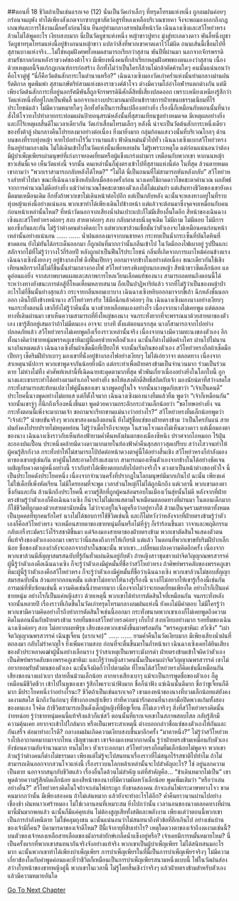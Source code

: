 ##ตอนที่ 18 ชีวิตถ้าเป็นเช่นแรกเจอ (12)
นั่นเป็นวัดเก่าเล็กๆ ที่ทรุดโทรมแห่งหนึ่ง ถูกลมฝนค่อยๆ กร่อนจนผุพัง ทำได้เพียงสังเกตจากซากบูชาสัตว์อสูรที่หลงเหลือบริเวณชายคา จึงจะพอมองออกถึงกฎเกณฑ์และการใช้งานเมื่อครั้งก่อนโน้น
ยืนอยู่ท่ามกลางสายฝนที่หน้าวัด เฉินฉางเซิงและสวีโหย่วหรงล้วนไม่ได้พูดอะไร เงียบสงบมาก
นี่เป็นวัดบูชาแห่งหนึ่ง
หญ้าขาวปูทาง มุ่งสู่ทะเลดวงดาว พันลี้หนึ่งบูชา
วัดบูชาทรุดโทรมแห่งนี้อยู่ข้างถนนหญ้าขาว แปลว่าสิ่งที่พวกเขาคาดเดาไว้ไม่ผิด ถนนเส้นนี้เชื่อมไปที่สุสานบางแห่งจริง...ไม่ใช่หลุมฝังศพทั้งหมดสามารถเรียกว่าสุสาน พันปีที่ผ่านมา นอกจากจักรพรรดิสามรัชกาลก่อนหลังราชวงศ์ของต้าโจว มีเพียงหนึ่งคนที่กล้าเรียกหลุมฝังศพของตนเองว่าสุสาน เนื่องด้วยเหตุผลนี้จึงแก้กฎเกณฑ์การก่อสร้าง อีกทั้งไม่ว่าเป็นใครก็ล้วนไม่กล้าคัดค้านใดๆ
คนนั้นแน่นอนว่าคือโจวตู๋ฟู
“นี่ก็คือวัดต้นสักการะในตำนานหรือ?” เฉินฉางเซิงมองวัดเก่าคร่ำแห่งนั้นท่ามกลางม่านฝนรัตติกาล พูดพึมพำ
สุสานกษัตริย์สามแห่งของราชวงศ์ต้าโจว ต่างมีความโอ่อ่าโอฬารแตกต่างกัน แต่มีเพียงวัดต้นสักการะที่อยู่นอกรัศมีพันลี้ถูกจักรพรรดินีศักดิ์สิทธิ์เสี่ยงปลดออก เพราะเหนียงเหนียงรู้สึกว่าวัดแห่งหนึ่งที่อยู่ไกลเป็นพันลี้ นอกจากเอางบประมาณมาป้อนข้าราชการฝ่ายขนบธรรมเนียมที่ไร้ประโยชน์แล้ว ไม่มีความหมายใดๆ อีกทั้งยังเป็นการสิ้นเปลืองอย่างยิ่ง
เรื่องนี้ก็เหมือนกับตอนนั้นที่นางสั่งให้โจวทงไปทำลายกระท่อมแผ่นป้ายอนุสรณ์หลังนั้นที่สุสานเทียนซูอย่างหมดจด มีเหตุผลอย่างยิ่ง และก็ไร้เหตุผลสิ้นดีในเวลาเดียวกัน
วัดเก่าเสื่อมโทรมเล็กๆ หลังนี้ น่าจะเป็นวัดต้นสักการะหนึ่งเดียวของทั้งต้าลู่
ฝนกลางคืนโปรยลงมาอย่างต่อเนื่อง ยิ่งมายิ่งมาก กลุ่มก้อนแสงวงนั้นที่บริเวณไกลๆ ด้านบนของที่ราบทุ่งหญ้า หายไปอย่างไร้วี่แววนานแล้ว ฟ้าดินหม่นมัวไปทั่ว
เฉินฉางเซิงแบกสวีโหย่วหรงยืนอยู่ท่ามกลางฝน ไม่ได้เดินเข้าไปในวัดแห่งนั้นเพื่อหลบฝน ไม่รู้เพราะเหตุใด
แต่ก่อนแน่นอนว่าต้องมีผู้บำเพ็ญเพียรเผ่ามนุษย์ที่เก่งกาจยอดเยี่ยมหรือผู้แข็งแกร่งเผ่ามาร เหมือนกับพวกเขา หาถนนหญ้าขาวเส้นนี้เจอ เห็นวัดแห่งนี้
จากนั้น คนเหล่านั้นก็มุ่งตรงเข้าไปที่สุสานแห่งนี้ต่อ
ในที่สุด ล้วนตายหมด
เขาถามว่า “พวกเราสามารถกลับหลังได้ไหม?”
“ไม่ได้ นี่เป็นถนนที่ไม่สามารถหันหลังกลับ” สวีโหย่วหรงส่ายหัวไปมา
ขณะที่เฉินฉางเซิงหลับลึกเมื่อสองครั้งก่อน นางเคยใช้ถาดดาวโชคชะตาคำนวณ ผลลัพธ์จากการคำนวณไม่ดีอย่างยิ่ง แม้ว่าคำนวณโชคชะตาของตัวเองได้ไม่แม่นยำ แต่เส้นทางชีวิตของเขายังคงมืดมนเหมือนเดิม อีกทั้งถ้าพวกเขาไม่เดินหน้าต่อไปอีก แต่เป็นกลับหลัง ฉะนั้นจะหลงทางอยู่ในที่ราบทุ่งหญ้าแห่งนี้อย่างแน่นอน
พวกเขาทำได้เพียงเดินไปข้างหน้า แต่แล้วจะต้อนมาซึ่งจุดจบเหมือนกับคนก่อนหน้าเหล่านั้นไหม?
ที่หน้าวัดนอกจากเสียงน้ำฝนเปาะแปะก็ไม่มีเสียงอื่นใดอีก
สีหน้าของเฉินฉางเซิงและสวีโหย่วหรงค่อยๆ สงบ สายตาค่อยๆ สงบ กลับมาสงบนิ่งดุจเดิม
ไม่มีถาม ไม่มีตอบ ไม่มีการมองซึ่งกันและกัน ไม่รู้ว่าต่างคนต่างคิดอะไร แต่พวกเขาล้วนเชื่อมั่นว่าตัวเองจะไม่เหมือนคนก่อนหน้าเหล่านั้นอย่างแน่นอน
......
......
น้ำฝนตกลงมาจากบนชายคา กระทบเป็นน้ำกระเซ็นที่บันไดหินที่ขาดตอน ยังไม่ทันได้กระเด็นออกมา ก็ถูกฝนที่มากกว่านั้นกลืนเข้าไป ในวัดมีกองไฟเผาอยู่ รูปปั้นแกะสลักจากไม้ที่ไม่รู้ว่าวางไว้กี่ร้อยปี หลังถูกผ่าเป็นฟืนไร้ประโยชน์ กลิ่นที่เกิดจากการเผาไหม้ค่อนข้างแรง เฉินฉางเซิงนั่งยองๆ อยู่ข้างกองไฟ ดึงฟืนเปียกๆ ออกมาจากข้างในอย่างต่อเนื่อง ขณะเดียวกันใช้เชิงเทียนพลิกรากไม้ไม่กี่ชิ้นนั้นท่ามกลางกองไฟ
สวีโหย่วหรงพิงอยู่บนกองหญ้า สีหน้าขาวซีดเล็กน้อย แลดูอ่อนแอยิ่ง จากสภาพบาดแผลและสภาพการไหลเวียนเลือดแท้ของนาง สามารถอดทนถึงตอนนี้ได้ ระหว่างทางยังชนะการต่อสู้ที่โหดเหี้ยมหลายสนาม ถือเป็นปาฏิหาริย์แล้ว
รากที่ไม่รู้ว่าเป็นของหญ้าป่าอะไรไม่กี่ชิ้นนั้นย่างสุกแล้ว กระจายกลิ่นหอมเบาบาง เฉินฉางเซิงหยิบออกมาจากขี้เถ้า ฉีกหลังชั้นนอกออก เดินไปถึงข้างหน้านาง สวีโหย่วหรงรับ ใช้มือฉีกแล้วค่อยๆ กิน เฉินฉางเซิงมองนางอย่างเงียบๆ จนกระทั่งตอนนี้ เขาก็ยังไม่รู้ว่าคืนนั้น นางช่วยเหลือตนเองอย่างไร เนื่องจากนางไม่เคยพูด แต่ตลอดทางที่เดินผ่านมา เขาเห็นความสามารถที่ยิ่งใหญ่ของนาง จนกระทั่งยากที่จะพรรณนาด้วยสายตาของตัวเอง เขารู้สึกอยู่เสมอว่าถ้าไม่มีตนเอง อาจจะ บางที ตั้งแต่ตอนแรกสุด นางก็สามารถจากไปอย่างปลอดภัยแล้ว
สวีโหย่วหรงไม่เคยพูดถึงเรื่องราวเหล่านั้นจริง เนื่องจากนางมีความทะนงของตัวเอง อีกทั้งนางคิดว่าชายหนุ่มพรรคภูเขาหิมะผู้นี้เคยช่วยเหลือตัวเอง ฉะนั้นก็ต่างไม่ติดค้างใคร
ผ่านไปไม่นาน นางกินหมดแล้ว เฉินฉางเซิงยื่นผ้าเช็ดมือที่เปียกให้ จากนั้นเริ่มกินของตัวเอง
สวีโหย่วหรงถือผ้าเช็ดมือเปียกๆ เช็ดริมฝีปากเบาๆ มองเขาที่นั่งอยู่ข้างกองไฟอย่างเงียบๆ ไม่ได้เอ่ยวาจา
ตลอดทาง เนื่องจากสาเหตุนานัปการ พวกเขาพูดจากันน้อยยิ่งนัก แต่กระทำเพื่อฝ่ายตรงข้ามเป็นจำนวนมาก
ร่วมเป็นร่วมตาย ไม่ห่างไม่ทิ้ง คำศัพท์เหล่านี้ที่เฉิดฉายสะดุดตามากที่สุด พัวพันเกี่ยวเนื่องอย่างยิ่งในโลกใบนี้ ถูกนางและเขากระทำได้อย่างตามอำเภอใจอย่างยิ่ง
ขอให้แสงศักดิ์สิทธิ์สถิตกับเจ้า
มองนัยน์ตาที่สว่างสดใสกระทั่งสามารถสะท้อนเปลวไฟคู่นั้นของเขา นางพูดอยู่ในใจ
จากนั้นนางพูดกับเขาว่า “เจ้าเป็นคนดี”
ประโยคนี้นางพูดอย่างไม่แยแส แต่ก็ตั้งใจมาก
เฉินฉางเซิงมองนางยิ้มแล้วยิ้ม พูดว่า “เจ้าก็เหมือนกัน”
จากนั้นเขาจู่ๆ ก็นึกถึงเรื่องหนึ่งขึ้นมา พูดด้วยความกระอักกระอ่วนเล็กน้อยว่า “ขอโทษอย่างยิ่ง จนกระทั่งตอนนี้เพิ่งจะมาถามเจ้า ขอถามจะเรียกขานแม่นางว่าอย่างไร?”
สวีโหย่วหรงยิ้มเล็กน้อยพูดว่า “เจ้าล่ะ?”
น่าขบขันจริงๆ พวกเขาสองคนถึงตอนนี้ ยังไม่รู้ชื่อแซ่ของฝ่ายตรงข้าม ว่าเป็นใครกันแน่
สายฝนยังคงโปรยปรายไม่หยุดหย่อน ไม่รู้ว่าเมื่อไรถึงจะหยุด ในสวนโจวมองไม่เห็นดวงดาว แต่เมื่อมองตาของนาง เฉินฉางเซิงราวกับเห็นท้องฟ้ายามค่ำคืนหลังฝนตกของเมืองซีหนิง ปราศจากไอหมอก ไร้ฝุ่นละอองปนเปื้อน ประหนึ่งคล้ายมีดวงดาวมากมายในท้องฟ้าค่ำคืนสุกสกาวสุดเปรียบ สว่างไสวจนทำให้ผู้คนรู้สึกกังวล กระทั่งทำให้ไม่สามารถโป้ปดต่อหน้าดวงตาคู่นี้ได้อย่างสิ้นเชิง
สวีโหย่วหรงก็กำลังมองตาของเขาอยู่เช่นกัน ตาคู่นั้นใสสะอาดโปร่งแสงมาก สามารถมองเห็นตัวเองจากข้างในได้อย่างชัดเจน เผชิญกับดวงตาคู่หนึ่งอย่างนี้ ราวกับทำได้เพียงตอบกลับไปอย่างจริงใจ
ดวงตาเป็นหน้าต่างของหัวใจ นี่เป็นประโยคดังประโยคหนึ่ง เนื่องจากจำนวนครั้งที่ปรากฏในโลกมนุษย์มีมากเกินไป ฉะนั้น เพียงแค่ไม่ใช่เด็กที่เพิ่งหัดเรียน ไม่มีใครยอมที่จะพูด เวลาส่วนใหญ่ก็ไม่ได้ถูกนึกถึง แต่เวลานี้ พวกเขามองตาซึ่งกันและกัน ล้วนนึกถึงประโยคนี้
ความรู้สึกที่ถูกผู้คนล้อมรอบในเมืองเวิ่นสุ่ยนั้นไม่ดี หลังจากที่ฝ่ายตรงข้ามรู้ว่าตัวเองก็คือเฉินฉางเซิง ก็น่าจะไม่ไม่แยแสตามใจเหมือนตลอดทางที่ผ่านมา
ในตอนเด็กมากก็ใช้ชีวิตที่ถูกมองด้วยสายตานับหมื่น ไม่ว่าจะอยู่ในจิงตูหรือว่าอยู่ทางใต้ ล้วนเป็นจุดรวมสายตาทั้งหมด เป็นบุคคลที่ทุกคนรักใคร่ นางไม่ได้ชอบการใช้ชีวิตเช่นนี้ และก็ไม่หวังว่าหลังจากที่ฝ่ายตรงข้ามรู้ว่าตัวเองก็คือสวีโหย่วหรง จะเหมือนสายตาของชายหนุ่มอื่นหรือไม่ที่จู่ๆ ก็เร่าร้อนขึ้นมา วาจาและพฤติกรรมกลับเกร็งระมัดระวังไร้รสชาติขึ้นมา แต่จ้องมองสายตาของฝ่ายตรงข้าม พวกเขาตัดสินใจแสดงตัวตนที่แท้จริงของตัวเองออกมา เพราะว่านี่แสดงถึงการให้เกียรติ
แต่แล้ว ในตอนที่พวกเขาขยับริมฝีปากเล็กน้อย ชื่อของตัวเองกำลังจะออกจากปากในขณะนั้น พวกเขา...เปลี่ยนแปลงความคิดอีกครั้ง
เนื่องจากพวกเขาล้วนมีสัญญาสมรสฉบับที่รู้กันทั่วแผ่นดินอยู่กับตัว ถ้าหญิงสาวชุดขาวเผ่าจิตวิญญาณพรสวรรค์ผู้นี้รู้ว่าตัวเองคือเฉินฉางเซิง ก็จะรู้ว่าตัวเองมีคู่หมั้นที่ชื่อว่าสวีโหย่วหรง ถ้าศิษย์พรรคลับของพรรคภูเขาหิมะผู้นี้รู้ว่าตัวเองคือสวีโหย่วหรง ก็จะรู้ว่าตัวเองมีคู่หมั้นที่ชื่อว่าเฉินฉางเซิง
พวกเขาล้วนไม่ชอบสัญญาสมรสฉบับนั้น ล้วนอยากถอนหมั้น แต่เขาไม่อยากให้นางรู้เรื่องนี้ นางก็ไม่อยากให้เขารู้เรื่องนี้เช่นกัน
อารมณ์ที่ซับซ้อนเช่นนี้ ความคิดเช่นนี้ง่ายดายมาก เนื่องจากไม่ว่าจะยอดเยี่ยมเพียงใด อย่างไรก็เป็นแค่ชายหนุ่ม อย่างไรก็เป็นแค่หญิงสาว
ด้วยเหตุนี้ พวกเขาได้ทำการตัดสินใจที่เหมือนกัน จนกระทั่งหลังจากนั้นหลายปี เรื่องราวที่เกิดขึ้นในวัดเก่าทรุดโทรมกลางลมฝนแห่งนี้ ยังคงไม่มีคำตอบ ไม่มีใครรู้ว่าพวกเขามีความคิดอย่างไรถึงทำการตัดสินใจเช่นนี้ออกมา กระทั่งขนาดพวกเขาเองก็ไม่เคยพูดถึงความคิดในตอนนั้นกับฝ่ายตรงข้าม
รอยยิ้มของสวีโหย่วหรงค่อยๆ เก็บไป สงบเงียบอย่างมาก
รอยยิ้มของเฉินฉางเซิงค่อยๆ สงบ ไม่อยากเผยพิรุธ
เสียงของพวกเขาดังขึ้นมาพร้อมกัน
“พรรคภูเขาหิมะ สวีเซิง”
“เผ่าจิตวิญญาณพรสวรรค์ เฉินชูเจี้ยน (แรกเจอ)”
......
......
ยามค่ำคืนในวัดเงียบมาก มีเพียงเสียงน้ำฝนที่ตกลงมา กลับไม่รำคาญใจ ยิ่งเพิ่มความสงบ
ก่อนที่จะตื่นขึ้นมาในถ้ำหน้าผา เฉินฉางเซิงเคยได้ยินเสียงของตัวประหลาดเฒ่าผู้นั้นอย่างเลือนราง รู้ว่าสาเหตุเป็นเพราะมังกรดำ ฝ่ายตรงข้ามเข้าใจผิดว่าตัวเองเป็นศิษย์พรรคลับของพรรคภูเขาหิมะ และก็รู้ว่าหญิงสาวคนนั้นเป็นคนเผ่าจิตวิญญาณพรสวรรค์ เขาไม่อยากยอมรับตัวตนของตัวเอง ฉะนั้นจึงผิดก็ว่าไปตามผิด ที่ไหนได้สวีโหย่วหรงก็คิดเช่นนี้เหมือนกัน
เสียงของนางแผ่วเบา ปลายลิ้นม้วนเล็กน้อย ลากหางเสียงเบาๆ แม้จะเป็นการพูดชื่อของตัวเอง ก็ดูเหมือนมีชีวิตชีวา เข้าไปในหูของเขา รู้สึกไพเราะน่าฟังมาก ชื่อก็น่าฟัง แซ่เฉินนั้นดีมาก ชื่อว่าชูเจี้ยนก็ดีมาก มีประโยคหนึ่งว่าอย่างไรนะ? ชีวิตถ้าเป็นเช่นแรกเจอ? เขามองหน้าของนางที่บวมเล็กน้อยแต่ยังคงงดงามสดใส นึกถึงวันก่อนๆ ที่ข้างกองหญ้าเขียว ท่าทีความน่ารักตอนที่นางยกมือปิดพวงแก้มทั้งสองของตนเอง ใจคิด ถ้าชีวิตสามารถเป็นดั่งเด็กผู้หญิงที่ชื่อชูเจี้ยน ก็ไม่เลวจริงๆ
สิ่งที่สวีโหย่วหรงคิดนั้นง่ายหน่อย รู้ว่าชายหนุ่มคนนี้แท้จริงแล้วก็แซ่สวี ตอนนั้นที่แรกเจอเขาในสภาพสลบไสล กลับรู้สึกมีความคุ้นเคย อยากจะเข้าไปใกล้มาก หรือเป็นเพราะสาเหตุนี้
ต่างบอกกล่าวชื่อแซ่ของตัวเองให้กันและกันเสร็จ ต่อมาทำอะไรดี? กลางลมฝนเกิดความเงียบสงบขึ้นมาอีกครั้ง
“มาตาหนึ่ง?” ไม่รู้ว่าสวีโหย่วหรงไปเอาถาดหมากมาจากไหน เชิญชวนเขา
เขาจ้องมองหมากถาดนั้น รู้ว่าฝ่ายตรงข้ามเหมือนกับตัวเอง ยังซ่อนความลับจำนวนมาก ทนไม่ไหว หัวเราะออกมา
สวีโหย่วหรงก็อมยิ้มเล็กน้อยไม่พูดจา พวกเขาล้วนรู้ว่าต่างคนก็ต่างไม่ธรรมดา เพียงแต่ไม่รู้จะไปสนทนาเรื่องราวที่ไม่สนุกไร้รสชาติไปทำไม ถ้าไม่สามารถเดินออกจากสวนโจวแห่งนี้ เรื่องราวบนโลกหล้าเหล่านั้นจะไปสำคัญอะไร? ใช่ อยู่นอกความเป็นตาย นอกจากสนุกกับชีวิตแล้ว เรื่องอื่นใดล้วนไม่สำคัญ แต่ที่สำคัญคือ…
“ข้าเดินหมากไม่เป็น” เขาพูดด้วยความรู้สึกผิดเล็กน้อย มองสีหน้าของนางที่มีความผิดหวังเล็กน้อย พูดเพิ่มเติมว่า
“หรือว่าเล่นอย่างอื่น?”
สวีโหย่วหรงคิดในใจถ้าจะเล่นไพ่กระดูก ยังขาดสองคน ถ้าจะเล่นไพ่กระดาษหยางโจว ขาดคนมากกว่านั้น มีเพียงสองคน ถ้าไม่เล่นหมาก แล้วยังจะทำอะไรได้อีก?
ค่ำคืนยาวนานผ่านไปอย่างเชื่องช้า ฝนหนาวเศร้าหมอง ไม่ใช่เวลานอนที่เหมาะสม ยิ่งไปกว่านั้น เวลานอนของนางตลอดทางที่ผ่านมานี้มันมากพอแล้ว
ฉะนั้นก็มีแค่คุยเล่น ไม่ต้องสูญเสียทั้งสติและพลังงาน
เพียงแต่ว่าตอนนี้พวกเขาเป็นการกำลังหนีตาย ไม่ใช่คลุมถุงชน ฉะนั้นแน่นอนว่าไม่สนทนาถึงหัวข้อที่ลึกเกินไป อย่างเช่นบ้านของเจ้ามีกี่คน? บิดามารดาของเจ้าดีไหม? ปีนี้เจ้าอายุยี่สิบเท่าไร? เหตุใดดวงตาของเจ้าถึงงดงามเช่นนี้? บนตัวของเจ้าหลงเหลือสายเลือดของมังกรดำยักษ์เกล็ดน้ำแข็งอยู่หรือ? เจ้าเคยมีการหมั้นหมายไหม?
นี่เป็นครั้งแรกที่พวกเขาสนทนากันจริงจังอย่างแท้จริง พวกเขาเป็นผู้บำเพ็ญเพียร ไม่ได้สนิทสนมอะไรมาก ฉะนั้นพวกเขาทำได้เพียงบำเพ็ญเพียร
การบำเพ็ญเพียรในที่นี้เป็นการบำเพ็ญเพียรจริงๆ ไม่มีความเกี่ยวข้องใดกับคำพูดค่อนแคะที่ว่าชีวิตก็เหมือนเป็นการบำเพ็ญเพียรสนามหนึ่งแบบนี้
ไฟในวัดฝนส่องสว่างใบหน้าของชายหญิงคู่นี้ พวกเขาในเวลานี้ ไม่รู้โดยสิ้นเชิงว่าจริงๆ แล้วฝ่ายตรงข้ามสำหรับตัวเองแล้วมีความหมายอันใด
 


[Go To Next Chapter]( ./303.md)